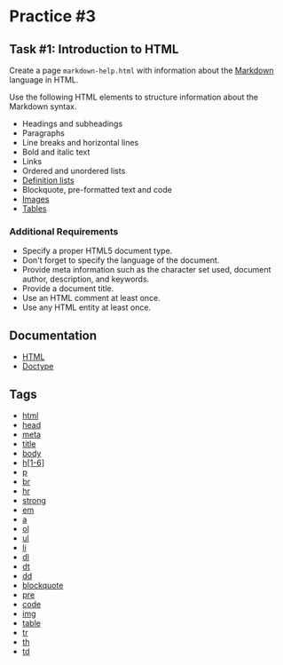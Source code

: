 Practice #3
===========

## Task #1: Introduction to HTML

Create a page `markdown-help.html` with information about the [Markdown](https://daringfireball.net/projects/markdown/) language in HTML.

Use the following HTML elements to structure information about the Markdown syntax.

* Headings and subheadings
* Paragraphs
* Line breaks and horizontal lines
* Bold and italic text
* Links
* Ordered and unordered lists
* [Definition lists](http://kramdown.gettalong.org/syntax.html#definition-lists)
* Blockquote, pre-formatted text and code
* [Images](https://github.com/dcurtis/markdown-mark)
* [Tables](http://kramdown.gettalong.org/syntax.html#tables)

### Additional Requirements

* Specify a proper HTML5 document type.
* Don't forget to specify the language of the document.
* Provide meta information such as the character set used, document author, description, and keywords.
* Provide a document title.
* Use an HTML comment at least once.
* Use any HTML entity at least once.

## Documentation

* [HTML](https://developer.mozilla.org/en-US/docs/Glossary/HTML)
* [Doctype](https://developer.mozilla.org/en-US/docs/Glossary/Doctype)

## Tags

* [html](https://developer.mozilla.org/en-US/docs/Web/HTML/Element/html)
* [head](https://developer.mozilla.org/en-US/docs/Web/HTML/Element/head)
* [meta](https://developer.mozilla.org/en-US/docs/Web/HTML/Element/meta)
* [title](https://developer.mozilla.org/en-US/docs/Web/HTML/Element/title)
* [body](https://developer.mozilla.org/en-US/docs/Web/HTML/Element/body)
* [h\[1-6\]](https://developer.mozilla.org/en-US/docs/Web/HTML/Element/Heading_Elements)
* [p](https://developer.mozilla.org/en-US/docs/Web/HTML/Element/p)
* [br](https://developer.mozilla.org/en-US/docs/Web/HTML/Element/br)
* [hr](https://developer.mozilla.org/en-US/docs/Web/HTML/Element/hr)
* [strong](https://developer.mozilla.org/en-US/docs/Web/HTML/Element/strong)
* [em](https://developer.mozilla.org/en-US/docs/Web/HTML/Element/em)
* [a](https://developer.mozilla.org/en-US/docs/Web/HTML/Element/a)
* [ol](https://developer.mozilla.org/en-US/docs/Web/HTML/Element/ol)
* [ul](https://developer.mozilla.org/en-US/docs/Web/HTML/Element/ul)
* [li](https://developer.mozilla.org/en-US/docs/Web/HTML/Element/li)
* [dl](https://developer.mozilla.org/en-US/docs/Web/HTML/Element/dl)
* [dt](https://developer.mozilla.org/en-US/docs/Web/HTML/Element/dt)
* [dd](https://developer.mozilla.org/en-US/docs/Web/HTML/Element/dd)
* [blockquote](https://developer.mozilla.org/en-US/docs/Web/HTML/Element/blockquote)
* [pre](https://developer.mozilla.org/en-US/docs/Web/HTML/Element/pre)
* [code](https://developer.mozilla.org/en-US/docs/Web/HTML/Element/code)
* [img](https://developer.mozilla.org/en-US/docs/Web/HTML/Element/img)
* [table](https://developer.mozilla.org/en-US/docs/Web/HTML/Element/table)
* [tr](https://developer.mozilla.org/en-US/docs/Web/HTML/Element/tr)
* [th](https://developer.mozilla.org/en-US/docs/Web/HTML/Element/th)
* [td](https://developer.mozilla.org/en-US/docs/Web/HTML/Element/td)
